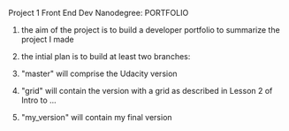 Project 1 Front End Dev Nanodegree: PORTFOLIO


1. the aim of the project is to build a developer portfolio to summarize the project I made

2. the intial plan is to build at least two branches: 

3. "master" will comprise the Udacity version

4.  "grid" will contain the version with a grid as described in Lesson 2 of Intro to ...

5. "my_version" will contain my final version